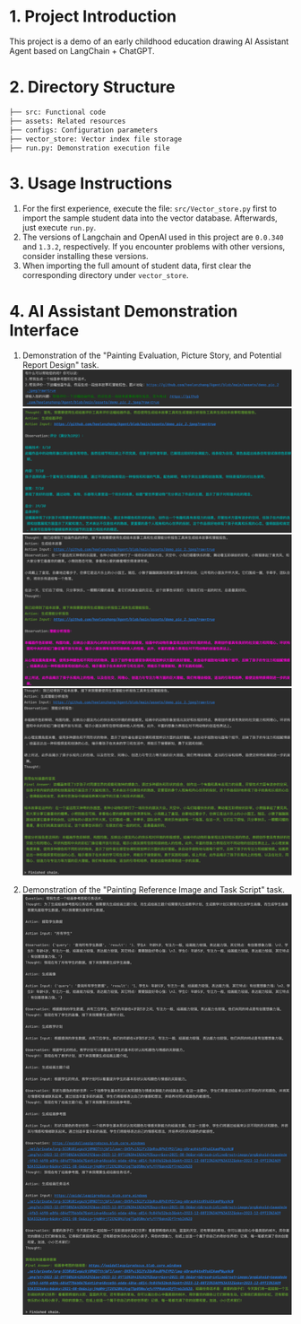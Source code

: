 # 1. Project Introduction

This project is a demo of an early childhood education drawing AI Assistant Agent based on LangChain + ChatGPT.

# 2. Directory Structure

```
├── src: Functional code
├── assets: Related resources
├── configs: Configuration parameters
├── vector_store: Vector index file storage
├── run.py: Demonstration execution file
```


# 3. Usage Instructions
1. For the first experience, execute the file: `src/Vector_store.py` first to import the sample student data into the vector database. Afterwards, just execute `run.py`.
2. The versions of Langchain and OpenAI used in this project are `0.0.340` and `1.3.2`, respectively. If you encounter problems with other versions, consider installing these versions.
3. When importing the full amount of student data, first clear the corresponding directory under `vector_store`.


# 4. AI Assistant Demonstration Interface
1. Demonstration of the "Painting Evaluation, Picture Story, and Potential Report Design" task.
![示例图片](assets/temp/result_1.png)
![示例图片](assets/temp/result_2.png)
![示例图片](assets/temp/result_3.png)
![示例图片](assets/temp/result_4.png)

2. Demonstration of the "Painting Reference Image and Task Script" task.
![示例图片](assets/temp/result_5.png)



